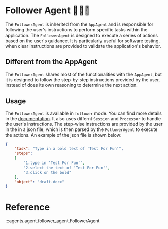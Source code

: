 # Follower Agent 🚶🏽‍♂️

The `FollowerAgent` is inherited from the `AppAgent` and is responsible for following the user's instructions to perform specific tasks within the application. The `FollowerAgent` is designed to execute a series of actions based on the user's guidance. It is particularly useful for software testing, when clear instructions are provided to validate the application's behavior.


## Different from the AppAgent
The `FollowerAgent` shares most of the functionalities with the `AppAgent`, but it is designed to follow the step-by-step instructions provided by the user, instead of does its own reasoning to determine the next action. 


## Usage
The `FollowerAgent` is available in `follower` mode. You can find more details in the [documentation]().  It also uses differnt `Session` and `Processor` to handle the user's instructions. The step-wise instructions are provided by the user in the in a json file, which is then parsed by the `FollowerAgent` to execute the actions. An example of the json file is shown below:

```json
{
    "task": "Type in a bold text of 'Test For Fun'",
    "steps": 
    [
        "1.type in 'Test For Fun'",
        "2.select the text of 'Test For Fun'",
        "3.click on the bold"
    ],
    "object": "draft.docx"
}
```

# Reference

:::agents.agent.follower_agent.FollowerAgent